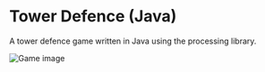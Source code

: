 # Tower Defence (Java)
A tower defence game written in Java using the processing library.

![Game image](https://i.ibb.co/wdn9NNb/Screenshot-2024-03-09-at-8-33-32-PM.png)
